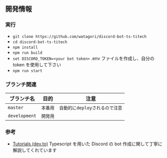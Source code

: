 ## 開発情報

### 実行

- `git clone https://github.com/watagori/discord-bot-ts-titech`
- `cd discord-bot-ts-titech`
- `npm install`
- `npm run build`
- `set DISCORD_TOKEN=<your bot token>`
  .env ファイルを作成し、自分の token を使用して下さい
- `npm run start`

### ブランチ関連

| ブランチ名    | 目的     | 注意                           |
| ------------- | -------- | ------------------------------ |
| `master`      | `本番用` | `自動的にdeployされるので注意` |
| `development` | `開発用` |                                |

### 参考

- [Tutorials (dev.to)](https://dev.to/oceanroleplay/series/14317)
  Typescript を用いた Discord の bot 作成に関して丁寧に解説してくれています
